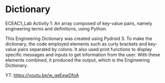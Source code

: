 # Dictionary
ECEAC1_Lab Activity 1:
An array composed of key-value pairs, namely engineering terms and definitions, using Python. 

This Engineering Dictionary was created using Pydroid 3. To make the dictionary, the code employed elements such as curly brackets and key-value pairs separated by colons. It also used print functions to display specific messages and inputs to get information from the user. With these elements combined, it produced the output, which is the Engineering Dictionary.

YT:
https://youtu.be/w_geEewDfoA
